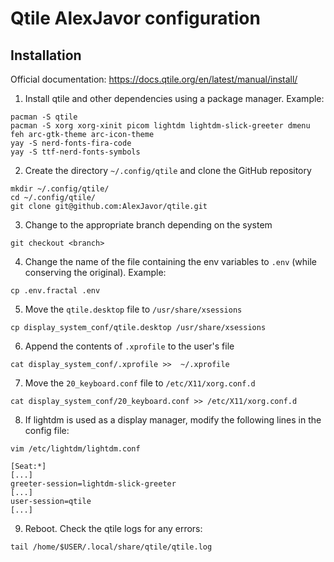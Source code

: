# **Qtile AlexJavor configuration**
## **Installation**

Official documentation: https://docs.qtile.org/en/latest/manual/install/

1. Install qtile and other dependencies using a package manager. Example:
```
pacman -S qtile 
pacman -S xorg xorg-xinit picom lightdm lightdm-slick-greeter dmenu feh arc-gtk-theme arc-icon-theme
yay -S nerd-fonts-fira-code
yay -S ttf-nerd-fonts-symbols
```
2. Create the directory `~/.config/qtile` and clone the GitHub repository
```
mkdir ~/.config/qtile/
cd ~/.config/qtile/
git clone git@github.com:AlexJavor/qtile.git
```
3. Change to the appropriate branch depending on the system
```
git checkout <branch>
```
4. Change the name of the file containing the env variables to `.env` (while conserving the original). Example: 
```
cp .env.fractal .env
```
5. Move the `qtile.desktop` file to `/usr/share/xsessions`
```
cp display_system_conf/qtile.desktop /usr/share/xsessions
```
6. Append the contents of `.xprofile` to the user's file
```
cat display_system_conf/.xprofile >>  ~/.xprofile
```
7. Move the `20_keyboard.conf` file to `/etc/X11/xorg.conf.d`
```
cat display_system_conf/20_keyboard.conf >> /etc/X11/xorg.conf.d
```
8. If lightdm is used as a display manager, modify the following lines in the config file:
```
vim /etc/lightdm/lightdm.conf

[Seat:*]
[...]
greeter-session=lightdm-slick-greeter
[...]
user-session=qtile
[...]
```

9. Reboot. Check the qtile logs for any errors:
```
tail /home/$USER/.local/share/qtile/qtile.log
```



